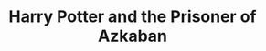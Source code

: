 ---
title: "Harry Potter and the Prisoner of Azkaban"
excerpt: "Harry's third year sees the boy wizard, along with his friends, attending Hogwarts School once again. Professor R. J. Lupin joins the staff as Defence Against the Dark Arts teacher, while convicted murderer Sirius Black escapes from Azkaban Prison. Harry learns more about his past and his connection with the escaped prisoner."
cover_image: "/images/films/PoA.jpg"
---